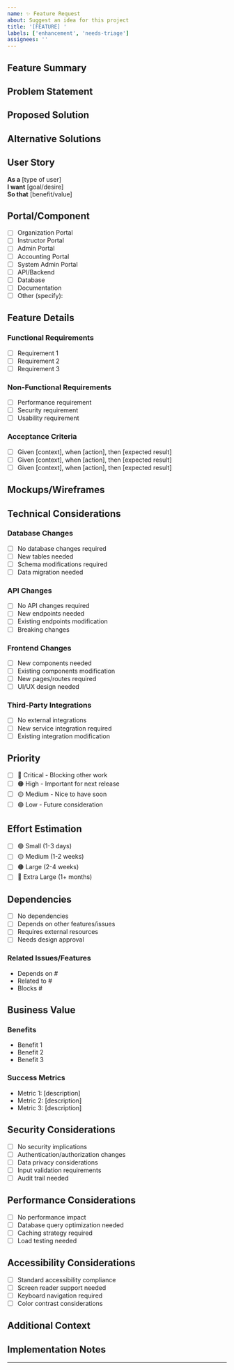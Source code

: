 ```yaml
---
name: ✨ Feature Request
about: Suggest an idea for this project
title: '[FEATURE] '
labels: ['enhancement', 'needs-triage']
assignees: ''
---
```


## Feature Summary
<!-- A clear and concise description of the feature you'd like to see -->

## Problem Statement
<!-- Is your feature request related to a problem? Please describe -->
<!-- Example: I'm always frustrated when... -->

## Proposed Solution
<!-- A clear and concise description of what you want to happen -->

## Alternative Solutions
<!-- A clear and concise description of any alternative solutions or features you've considered -->

## User Story
<!-- Describe the feature from a user's perspective -->
**As a** [type of user]  
**I want** [goal/desire]  
**So that** [benefit/value]

## Portal/Component
<!-- Which part of the application would this feature affect? -->
- [ ] Organization Portal
- [ ] Instructor Portal
- [ ] Admin Portal
- [ ] Accounting Portal
- [ ] System Admin Portal
- [ ] API/Backend
- [ ] Database
- [ ] Documentation
- [ ] Other (specify): 

## Feature Details

### Functional Requirements
<!-- What should this feature do? -->
- [ ] Requirement 1
- [ ] Requirement 2
- [ ] Requirement 3

### Non-Functional Requirements
<!-- Performance, security, usability requirements -->
- [ ] Performance requirement
- [ ] Security requirement
- [ ] Usability requirement

### Acceptance Criteria
<!-- How will we know this feature is complete? -->
- [ ] Given [context], when [action], then [expected result]
- [ ] Given [context], when [action], then [expected result]
- [ ] Given [context], when [action], then [expected result]

## Mockups/Wireframes
<!-- If applicable, add mockups or wireframes to help explain your feature -->

## Technical Considerations

### Database Changes
- [ ] No database changes required
- [ ] New tables needed
- [ ] Schema modifications required
- [ ] Data migration needed

### API Changes
- [ ] No API changes required
- [ ] New endpoints needed
- [ ] Existing endpoints modification
- [ ] Breaking changes

### Frontend Changes
- [ ] New components needed
- [ ] Existing components modification
- [ ] New pages/routes required
- [ ] UI/UX design needed

### Third-Party Integrations
- [ ] No external integrations
- [ ] New service integration required
- [ ] Existing integration modification

## Priority
<!-- How important is this feature? -->
- [ ] 🔴 Critical - Blocking other work
- [ ] 🟠 High - Important for next release
- [ ] 🟡 Medium - Nice to have soon
- [ ] 🟢 Low - Future consideration

## Effort Estimation
<!-- Rough estimate of development effort -->
- [ ] 🟢 Small (1-3 days)
- [ ] 🟡 Medium (1-2 weeks)
- [ ] 🟠 Large (2-4 weeks)
- [ ] 🔴 Extra Large (1+ months)

## Dependencies
<!-- Are there any dependencies or prerequisites? -->
- [ ] No dependencies
- [ ] Depends on other features/issues
- [ ] Requires external resources
- [ ] Needs design approval

### Related Issues/Features
<!-- Link any related issues or features -->
- Depends on #
- Related to #
- Blocks #

## Business Value
<!-- What business value does this feature provide? -->

### Benefits
- Benefit 1
- Benefit 2
- Benefit 3

### Success Metrics
<!-- How will we measure the success of this feature? -->
- Metric 1: [description]
- Metric 2: [description]
- Metric 3: [description]

## Security Considerations
<!-- Are there any security implications? -->
- [ ] No security implications
- [ ] Authentication/authorization changes
- [ ] Data privacy considerations
- [ ] Input validation requirements
- [ ] Audit trail needed

## Performance Considerations
<!-- Are there any performance implications? -->
- [ ] No performance impact
- [ ] Database query optimization needed
- [ ] Caching strategy required
- [ ] Load testing needed

## Accessibility Considerations
<!-- Are there any accessibility requirements? -->
- [ ] Standard accessibility compliance
- [ ] Screen reader support needed
- [ ] Keyboard navigation required
- [ ] Color contrast considerations

## Additional Context
<!-- Add any other context, screenshots, or examples about the feature request here -->

## Implementation Notes
<!-- Any technical notes or suggestions for implementation -->

---

<!-- 
Thank you for suggesting this feature! 
Please provide as much detail as possible to help us understand and prioritize your request.
--> 